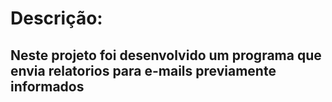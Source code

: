 # Descrição:

## Neste projeto foi desenvolvido um programa que envia relatorios para e-mails previamente informados
